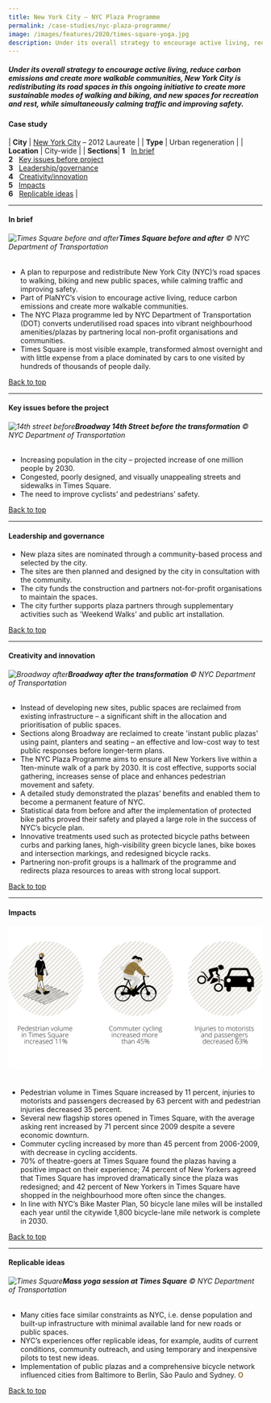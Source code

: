 ```yaml
---
title: New York City – NYC Plaza Programme
permalink: /case-studies/nyc-plaza-programme/
image: /images/features/2020/times-square-yoga.jpg
description: Under its overall strategy to encourage active living, reduce carbon emissions and create more walkable communities, New York City is redistributing its road spaces in this ongoing initiative to create more sustainable modes of walking and biking, and new spaces for recreation and rest, while simultaneously calming traffic and improving safety.
---
```


##### Under its overall strategy to encourage active living, reduce carbon emissions and create more walkable communities, New York City is redistributing its road spaces in this ongoing initiative to create more sustainable modes of walking and biking, and new spaces for recreation and rest, while simultaneously calming traffic and improving safety. 

#### **Case study**

| **City** | [New York City](/nyc/) – 2012 Laureate |
| **Type** | Urban regeneration |
| **Location** | City-wide |
| **Sections**| **1** &nbsp; [In brief](#in-brief) <br> **2** &nbsp; [Key issues before project](#key-issues-before-the-project) <br> **3** &nbsp; [Leadership/governance](#leadership-and-governance) <br> **4** &nbsp; [Creativity/innovation](#creativity-and-innovation) <br> **5** &nbsp; [Impacts](#impacts) <br> **6** &nbsp; [Replicable ideas](#replicable-ideas) |

---

#### **In brief**

###### ![Times Square before and after](/images/features/2020/times-square-before-after.jpg/)**Times Square before and after** © NYC Department of Transportation

- A plan to repurpose and redistribute New York City (NYC)’s road spaces to walking, biking and new public spaces, while calming traffic and improving safety. 
- Part of PlaNYC’s vision to encourage active living, reduce carbon emissions and create more walkable communities. 
- The NYC Plaza programme led by NYC Department of Transportation (DOT) converts underutilised road spaces into vibrant neighbourhood amenities/plazas by partnering local non-profit organisations and communities.
- Times Square is most visible example, transformed almost overnight and with little expense from a place dominated by cars to one visited by hundreds of thousands of people daily. 

[Back to top](#case-study-5)

---

#### **Key issues before the project**

###### ![14th street before](/images/features/2020/14th-street-before.jpg/)**Broadway 14th Street before the transformation** © NYC Department of Transportation

- Increasing population in the city – projected increase of one million people by 2030. 
- Congested, poorly designed, and visually unappealing streets and sidewalks in Times Square.
- The need to improve cyclists’ and pedestrians’ safety.

[Back to top](#case-study-5)

---

#### **Leadership and governance**

- New plaza sites are nominated through a community-based process and selected by the city. 
- The sites are then planned and designed by the city in consultation with the community. 
- The city funds the construction and partners not-for-profit organisations to maintain the spaces.
- The city further supports plaza partners through supplementary activities such as 'Weekend Walks' and public art installation.

[Back to top](#case-study-5)

---

#### **Creativity and innovation**

###### ![Broadway after](/images/features/2020/broadway-after.jpg/)**Broadway after the transformation** © NYC Department of Transportation

- Instead of developing new sites, public spaces are reclaimed from existing infrastructure – a significant shift in the allocation and prioritisation of public spaces. 
- Sections along Broadway are reclaimed to create 'instant public plazas' using paint, planters and seating – an effective and low-cost way to test public responses before longer-term plans. 
- The NYC Plaza Programme aims to ensure all New Yorkers live within a 1ten-minute walk of a park by 2030. It is cost effective, supports social gathering, increases sense of place and enhances pedestrian movement and safety.
- A detailed study demonstrated the plazas’ benefits and enabled them to become a permanent feature of NYC. 
- Statistical data from before and after the implementation of protected bike paths proved their safety and played a large role in the success of NYC’s bicycle plan. 
- Innovative treatments used such as protected bicycle paths between curbs and parking lanes, high-visibility green bicycle lanes, bike boxes and intersection markings, and redesigned bicycle racks. 
- Partnering non-profit groups is a hallmark of the programme and redirects plaza resources to areas with strong local support. 

[Back to top](#case-study-5)

---

#### **Impacts**

###### ![Impacts](/images/features/2020/impacts-nyc3.png/)

- Pedestrian volume in Times Square increased by 11 percent, injuries to motorists and passengers decreased by 63 percent with and pedestrian injuries decreased 35 percent. 
- Several new flagship stores opened in Times Square, with the average asking rent increased by 71 percent since 2009 despite a severe economic downturn.
- Commuter cycling increased by more than 45 percent from 2006-2009, with decrease in cycling accidents.
- 70% of theatre-goers at Times Square found the plazas having a positive impact on their experience; 74 percent of New Yorkers agreed that Times Square has improved dramatically since the plaza was redesigned; and 42 percent of New Yorkers in Times Square have shopped in the neighbourhood more often since the changes.
- In line with NYC’s Bike Master Plan, 50 bicycle lane miles will be installed each year until the citywide 1,800 bicycle-lane mile network is complete in 2030.

[Back to top](#case-study-5)

---

#### **Replicable ideas**

###### ![Times Square](/images/features/2020/times-square-yoga.jpg/)**Mass yoga session at Times Square** © NYC Department of Transportation

- Many cities face similar constraints as NYC, i.e. dense population and built-up infrastructure with minimal available land for new roads or public spaces.
- NYC’s experiences offer replicable ideas, for example, audits of current conditions, community outreach, and using temporary and inexpensive pilots to test new ideas. 
- Implementation of public plazas and a comprehensive bicycle network influenced cities from Baltimore to Berlin, São Paulo and Sydney. **<font color="#967942">O</font>**

[Back to top](#case-study-5)
